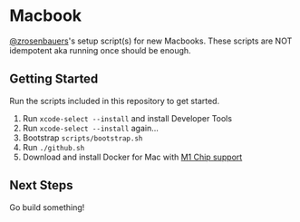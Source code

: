 # Macbook 

[@zrosenbauers](https://twitter.com/zrosenbauer)'s setup script(s) for new Macbooks. These scripts are NOT 
idempotent aka running once should be enough.

## Getting Started

Run the scripts included in this repository to get started.

1. Run `xcode-select --install` and install Developer Tools
2. Run `xcode-select --install` again...
3. Bootstrap `scripts/bootstrap.sh`
4. Run `./github.sh`
5. Download and install Docker for Mac with [M1 Chip support](https://docs.docker.com/docker-for-mac/apple-m1/)

## Next Steps

Go build something!
